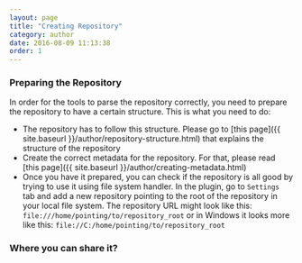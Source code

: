 ```yaml
---
layout: page
title: "Creating Repository"
category: author
date: 2016-08-09 11:13:38
order: 1
---
```

### Preparing the Repository
In order for the tools to parse the repository correctly, you need to prepare
 the repository to have a certain structure. This is what you need to do:
  
  * The repository has to follow this structure. Please go to [this page]({{ 
  site.baseurl }}/author/repository-structure.html) that explains the 
  structure of the repository
  * Create the correct metadata for the repository. For that, please read 
  [this page]({{ site.baseurl }}/author/creating-metadata.html)
  * Once you have it prepared, you can check if the repository is all good by
   trying to use it using file system handler. In the plugin, go to 
   ```Settings``` tab and add a new repository pointing to the root of the 
   repository in your local file system. The repository URL might look like 
   this: ```file:///home/pointing/to/repository_root``` or in Windows it 
   looks more like this: ```file://C:/home/pointing/to/repository_root```

### Where you can share it?


